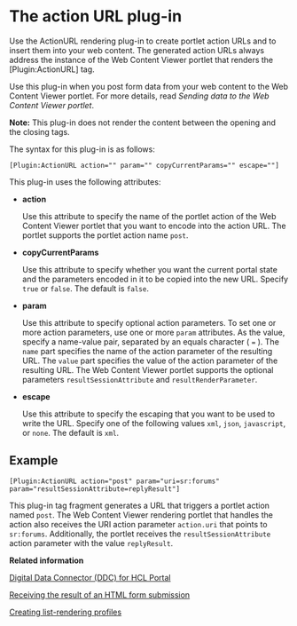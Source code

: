# The action URL plug-in

Use the ActionURL rendering plug-in to create portlet action URLs and to insert them into your web content. The generated action URLs always address the instance of the Web Content Viewer portlet that renders the \[Plugin:ActionURL\] tag.

Use this plug-in when you post form data from your web content to the Web Content Viewer portlet. For more details, read *Sending data to the Web Content Viewer portlet*.

**Note:** This plug-in does not render the content between the opening and the closing tags.

The syntax for this plug-in is as follows:

```
[Plugin:ActionURL action="" param="" copyCurrentParams="" escape=""]
```

This plug-in uses the following attributes:

-   **action**

    Use this attribute to specify the name of the portlet action of the Web Content Viewer portlet that you want to encode into the action URL. The portlet supports the portlet action name `post`.

-   **copyCurrentParams**

    Use this attribute to specify whether you want the current portal state and the parameters encoded in it to be copied into the new URL. Specify `true` or `false`. The default is `false`.

-   **param**

    Use this attribute to specify optional action parameters. To set one or more action parameters, use one or more `param` attributes. As the value, specify a name-value pair, separated by an equals character \( `=` \). The `name` part specifies the name of the action parameter of the resulting URL. The `value` part specifies the value of the action parameter of the resulting URL. The Web Content Viewer portlet supports the optional parameters `resultSessionAttribute` and `resultRenderParameter`.

-   **escape**

    Use this attribute to specify the escaping that you want to be used to write the URL. Specify one of the following values `xml`, `json`, `javascript`, or `none`. The default is `xml`.


## Example

```
[Plugin:ActionURL action="post" param="uri=sr:forums" param="resultSessionAttribute=replyResult"]
```

This plug-in tag fragment generates a URL that triggers a portlet action named `post`. The Web Content Viewer rendering portlet that handles the action also receives the URI action parameter `action.uri` that points to `sr:forums`. Additionally, the portlet receives the `resultSessionAttribute` action parameter with the value `replyResult`.

**Related information**  


[Digital Data Connector \(DDC\) for HCL Portal](../social/plrf_ovu.md)

[Receiving the result of an HTML form submission](../social/plrf_sendata2wcv_receivhtmlform.md)

[Creating list-rendering profiles](../social/plrf_crt_lr_profiles.md)

